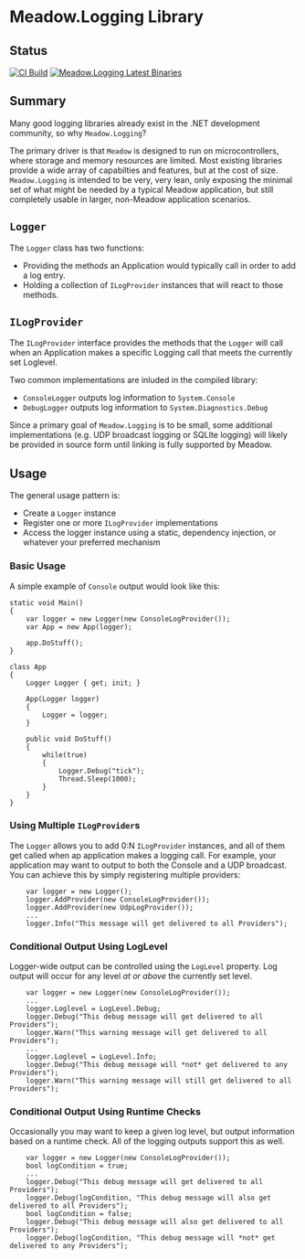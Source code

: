# Meadow.Logging Library

## Status

[![CI Build](https://github.com/WildernessLabs/Meadow.Logging/actions/workflows/logging-build.yml/badge.svg)](https://github.com/WildernessLabs/Meadow.Logging/actions/workflows/logging-build.yml)
[![Meadow.Logging Latest Binaries](https://github.com/WildernessLabs/Meadow.Logging/actions/workflows/logging-binaries.yml/badge.svg)](https://github.com/WildernessLabs/Meadow.Logging/actions/workflows/logging-binaries.yml)

## Summary

Many good logging libraries already exist in the .NET development community, so why `Meadow.Logging`?  

The primary driver is that `Meadow` is designed to run on microcontrollers, where storage and memory resources are limited.  Most existing libraries provide a wide array of capabilties and features, but at the cost of size.  `Meadow.Logging` is intended to be very, very lean, only exposing the minimal set of what might be needed by a typical Meadow application, but still completely usable in larger, non-Meadow application scenarios.

## `Logger`

The `Logger` class has two functions:

- Providing the methods an Application would typically call in order to add a log entry.
- Holding a collection of `ILogProvider` instances that will react to those methods.

## `ILogProvider`

The `ILogProvider` interface provides the methods that the `Logger` will call when an Application makes a specific Logging call that meets the currently set Loglevel.

Two common implementations are inluded in the compiled library:

- `ConsoleLogger` outputs log information to `System.Console`
- `DebugLogger` outputs log information to `System.Diagnostics.Debug`

Since a primary goal of `Meadow.Logging` is to be small, some additional implementations (e.g. UDP broadcast logging or SQLIte logging) will likely be provided in source form until linking is fully supported by Meadow.

## Usage

The general usage pattern is:

- Create a `Logger` instance
- Register one or more `ILogProvider` implementations
- Access the logger instance using a static, dependency injection, or whatever your preferred mechanism

### Basic Usage

A simple example of `Console` output would look like this:

```
static void Main()
{
	var logger = new Logger(new ConsoleLogProvider());
	var App = new App(logger);

	app.DoStuff();
}

class App
{
	Logger Logger { get; init; }

	App(Logger logger)
	{
		Logger = logger;
	}

	public void DoStuff()
	{
		while(true)
		{
			Logger.Debug("tick");
			Thread.Sleep(1000);
		}
	}
}

```

### Using Multiple `ILogProvider`s

The `Logger` allows you to add 0:N `ILogProvider` instances, and all of them get called when ap application makes a logging call.  For example, your application may want to output to both the Console and a UDP broadcast.  You can achieve this by simply registering multiple providers:

```
	var logger = new Logger();
	logger.AddProvider(new ConsoleLogProvider());
	logger.AddProvider(new UdpLogProvider());
	...
	logger.Info("This message will get delivered to all Providers");
```

### Conditional Output Using LogLevel

Logger-wide output can be controlled using the `LogLevel` property.  Log output will occur for any level *at or above* the currently set level.

```
	var logger = new Logger(new ConsoleLogProvider());
	...
	logger.Loglevel = LogLevel.Debug;
	logger.Debug("This debug message will get delivered to all Providers");
	logger.Warn("This warning message will get delivered to all Providers");
	...
	logger.Loglevel = LogLevel.Info;
	logger.Debug("This debug message will *not* get delivered to any Providers");
	logger.Warn("This warning message will still get delivered to all Providers");
```

### Conditional Output Using Runtime Checks 

Occasionally you may want to keep a given log level, but output information based on a runtime check.  All of the logging outputs support this as well.

```
	var logger = new Logger(new ConsoleLogProvider());
	bool logCondition = true;
	...
	logger.Debug("This debug message will get delivered to all Providers");
	logger.Debug(logCondition, "This debug message will also get delivered to all Providers");
	bool logCondition = false;
	logger.Debug("This debug message will also get delivered to all Providers");
	logger.Debug(logCondition, "This debug message will *not* get delivered to any Providers");
```
